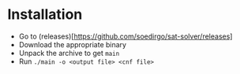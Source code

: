 # Installation

- Go to (releases)[https://github.com/soedirgo/sat-solver/releases]
- Download the appropriate binary
- Unpack the archive to get `main`
- Run `./main -o <output file> <cnf file>`
